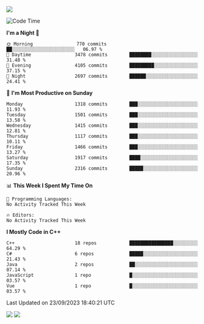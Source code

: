 ![](https://komarev.com/ghpvc/?username=lilpidgey&color=red)
<!--START_SECTION:waka-->
![Code Time](http://img.shields.io/badge/Code%20Time-1%2C491%20hrs%2018%20mins-blue)

**I'm a Night 🦉** 

```text
🌞 Morning                770 commits         ██░░░░░░░░░░░░░░░░░░░░░░░   06.97 % 
🌆 Daytime                3478 commits        ████████░░░░░░░░░░░░░░░░░   31.48 % 
🌃 Evening                4105 commits        █████████░░░░░░░░░░░░░░░░   37.15 % 
🌙 Night                  2697 commits        ██████░░░░░░░░░░░░░░░░░░░   24.41 % 
```
📅 **I'm Most Productive on Sunday** 

```text
Monday                   1318 commits        ███░░░░░░░░░░░░░░░░░░░░░░   11.93 % 
Tuesday                  1501 commits        ███░░░░░░░░░░░░░░░░░░░░░░   13.58 % 
Wednesday                1415 commits        ███░░░░░░░░░░░░░░░░░░░░░░   12.81 % 
Thursday                 1117 commits        ███░░░░░░░░░░░░░░░░░░░░░░   10.11 % 
Friday                   1466 commits        ███░░░░░░░░░░░░░░░░░░░░░░   13.27 % 
Saturday                 1917 commits        ████░░░░░░░░░░░░░░░░░░░░░   17.35 % 
Sunday                   2316 commits        █████░░░░░░░░░░░░░░░░░░░░   20.96 % 
```


📊 **This Week I Spent My Time On** 

```text
💬 Programming Languages: 
No Activity Tracked This Week

🔥 Editors: 
No Activity Tracked This Week
```

**I Mostly Code in C++** 

```text
C++                      18 repos            ████████████████░░░░░░░░░   64.29 % 
C#                       6 repos             █████░░░░░░░░░░░░░░░░░░░░   21.43 % 
Java                     2 repos             ██░░░░░░░░░░░░░░░░░░░░░░░   07.14 % 
JavaScript               1 repo              █░░░░░░░░░░░░░░░░░░░░░░░░   03.57 % 
Vue                      1 repo              █░░░░░░░░░░░░░░░░░░░░░░░░   03.57 % 
```




 Last Updated on 23/09/2023 18:40:21 UTC
<!--END_SECTION:waka-->
![](https://hit.yhype.me/github/profile?user_id=42968544)
![](https://komarev.com/ghpvc/?lilpidgey)
